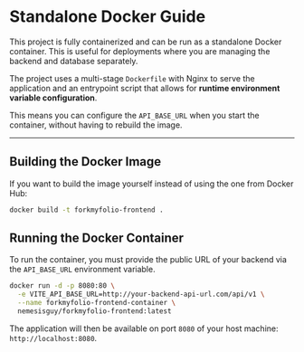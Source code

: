 # Standalone Docker Guide

This project is fully containerized and can be run as a standalone Docker container. This is useful for deployments where you are managing the backend and database separately.

The project uses a multi-stage `Dockerfile` with Nginx to serve the application and an entrypoint script that allows for **runtime environment variable configuration**.

This means you can configure the `API_BASE_URL` when you start the container, without having to rebuild the image.

---

## Building the Docker Image

If you want to build the image yourself instead of using the one from Docker Hub:
```bash
docker build -t forkmyfolio-frontend .
```

## Running the Docker Container

To run the container, you must provide the public URL of your backend via the `API_BASE_URL` environment variable.

```bash
docker run -d -p 8080:80 \
  -e VITE_API_BASE_URL=http://your-backend-api-url.com/api/v1 \
  --name forkmyfolio-frontend-container \
  nemesisguy/forkmyfolio-frontend:latest
```

The application will then be available on port `8080` of your host machine: `http://localhost:8080`.